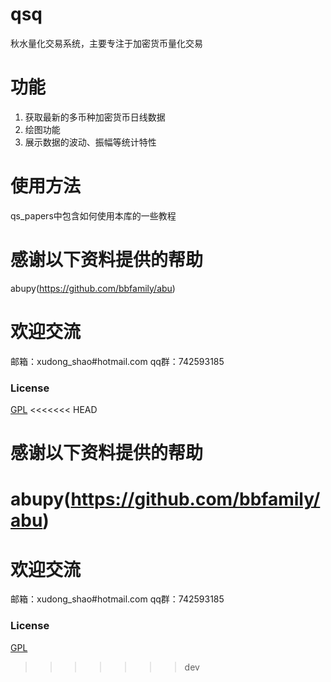 # qsq
秋水量化交易系统，主要专注于加密货币量化交易

# 功能
1. 获取最新的多币种加密货币日线数据
2. 绘图功能
3. 展示数据的波动、振幅等统计特性


# 使用方法
qs_papers中包含如何使用本库的一些教程


# 感谢以下资料提供的帮助
abupy(https://github.com/bbfamily/abu) 

# 欢迎交流
邮箱：xudong_shao#hotmail.com
qq群：742593185

### License
[GPL](./LICENSE)
<<<<<<< HEAD
# 感谢以下资料提供的帮助
abupy(https://github.com/bbfamily/abu) 
=======
# 欢迎交流
邮箱：xudong_shao#hotmail.com
qq群：742593185

### License
[GPL](./LICENSE)
>>>>>>> dev
